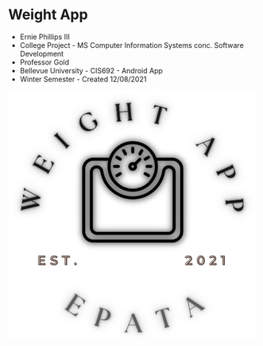 # Weight App
- Ernie Phillips III
- College Project - MS Computer Information Systems conc. Software Development
- Professor Gold
- Bellevue University - CIS692 - Android App 
- Winter Semester - Created 12/08/2021

![This is an image](https://github.com/erniephillips/WeightApp/blob/master/WeightApp/Resources/drawable/weight_app_logo.png)
